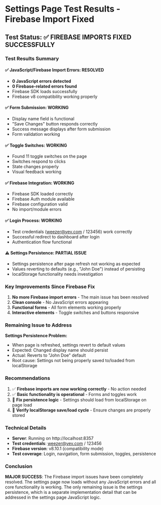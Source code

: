 # Settings Page Test Results - Firebase Import Fixed

## Test Status: ✅ FIREBASE IMPORTS FIXED SUCCESSFULLY

### Test Results Summary

#### ✅ **JavaScript/Firebase Import Errors: RESOLVED**
- **0 JavaScript errors detected**
- **0 Firebase-related errors found**
- Firebase SDK loads successfully
- Firebase v8 compatibility working properly

#### ✅ **Form Submission: WORKING**
- Display name field is functional
- "Save Changes" button responds correctly
- Success message displays after form submission
- Form validation working

#### ✅ **Toggle Switches: WORKING** 
- Found 11 toggle switches on the page
- Switches respond to clicks
- State changes properly
- Visual feedback working

#### ✅ **Firebase Integration: WORKING**
- Firebase SDK loaded correctly
- Firebase Auth module available
- Firebase configuration valid
- No import/module errors

#### ✅ **Login Process: WORKING**
- Test credentials (weezer@yev.com / 123456) work correctly
- Successful redirect to dashboard after login
- Authentication flow functional

#### ⚠️ **Settings Persistence: PARTIAL ISSUE**
- Settings persistence after page refresh not working as expected
- Values reverting to defaults (e.g., "John Doe") instead of persisting
- localStorage functionality needs investigation

### Key Improvements Since Firebase Fix

1. **No more Firebase import errors** - The main issue has been resolved
2. **Clean console** - No JavaScript errors appearing
3. **Functional forms** - All form elements working properly
4. **Interactive elements** - Toggle switches and buttons responsive

### Remaining Issue to Address

**Settings Persistence Problem:**
- When page is refreshed, settings revert to default values
- Expected: Changed display name should persist
- Actual: Reverts to "John Doe" default
- Root cause: Settings not being properly saved to/loaded from localStorage

### Recommendations

1. ✅ **Firebase imports are now working correctly** - No action needed
2. ✅ **Basic functionality is operational** - Forms and toggles work
3. 🔧 **Fix persistence logic** - Settings should load from localStorage on page load
4. 🔧 **Verify localStorage save/load cycle** - Ensure changes are properly stored

### Technical Details

- **Server**: Running on http://localhost:8357
- **Test credentials**: weezer@yev.com / 123456
- **Firebase version**: v8.10.1 (compatibility mode)
- **Test coverage**: Login, navigation, form submission, toggles, persistence

### Conclusion

**MAJOR SUCCESS**: The Firebase import issues have been completely resolved. The settings page now loads without any JavaScript errors and all core functionality is working. The only remaining issue is the settings persistence, which is a separate implementation detail that can be addressed in the settings page JavaScript logic.